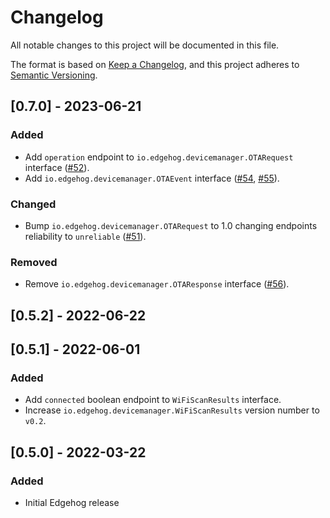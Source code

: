 # Changelog
All notable changes to this project will be documented in this file.

The format is based on [Keep a Changelog](https://keepachangelog.com/en/1.0.0/),
and this project adheres to [Semantic Versioning](https://semver.org/spec/v2.0.0.html).

## [0.7.0] - 2023-06-21
### Added
- Add `operation` endpoint to `io.edgehog.devicemanager.OTARequest` interface
  ([#52](https://github.com/edgehog-device-manager/edgehog-astarte-interfaces/issues/52)).
- Add `io.edgehog.devicemanager.OTAEvent` interface
  ([#54](https://github.com/edgehog-device-manager/edgehog-astarte-interfaces/issues/54),
  [#55](https://github.com/edgehog-device-manager/edgehog-astarte-interfaces/issues/55)).

### Changed
- Bump `io.edgehog.devicemanager.OTARequest` to 1.0 changing endpoints reliability to `unreliable`
  ([#51](https://github.com/edgehog-device-manager/edgehog-astarte-interfaces/issues/51)).

### Removed
- Remove `io.edgehog.devicemanager.OTAResponse` interface
  ([#56](https://github.com/edgehog-device-manager/edgehog-astarte-interfaces/issues/56)).


## [0.5.2] - 2022-06-22

## [0.5.1] - 2022-06-01
### Added
- Add `connected` boolean endpoint to `WiFiScanResults` interface.
- Increase `io.edgehog.devicemanager.WiFiScanResults` version number to `v0.2`.

## [0.5.0] - 2022-03-22
### Added
- Initial Edgehog release
